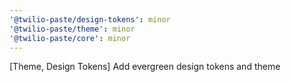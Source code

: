 ```yaml
---
'@twilio-paste/design-tokens': minor
'@twilio-paste/theme': minor
'@twilio-paste/core': minor
---
```


[Theme, Design Tokens] Add evergreen design tokens and theme
